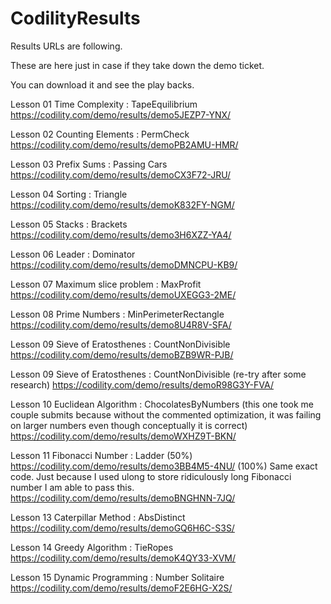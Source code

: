 CodilityResults
===============

Results URLs are following.

These are here just in case if they take down the demo ticket.

You can download it and see the play backs.

Lesson 01 Time Complexity : TapeEquilibrium
https://codility.com/demo/results/demo5JEZP7-YNX/

Lesson 02 Counting Elements : PermCheck
https://codility.com/demo/results/demoPB2AMU-HMR/

Lesson 03 Prefix Sums : Passing Cars 
https://codility.com/demo/results/demoCX3F72-JRU/

Lesson 04 Sorting : Triangle 
https://codility.com/demo/results/demoK832FY-NGM/

Lesson 05 Stacks : Brackets
https://codility.com/demo/results/demo3H6XZZ-YA4/

Lesson 06 Leader : Dominator
https://codility.com/demo/results/demoDMNCPU-KB9/

Lesson 07 Maximum slice problem : MaxProfit
https://codility.com/demo/results/demoUXEGG3-2ME/

Lesson 08 Prime Numbers : MinPerimeterRectangle
https://codility.com/demo/results/demo8U4R8V-SFA/

Lesson 09 Sieve of Eratosthenes : CountNonDivisible
https://codility.com/demo/results/demoBZB9WR-PJB/

Lesson 09 Sieve of Eratosthenes : CountNonDivisible (re-try after some research)
https://codility.com/demo/results/demoR98G3Y-FVA/

Lesson 10 Euclidean Algorithm : ChocolatesByNumbers (this one took me couple submits because without the commented optimization, it was failing on larger numbers even though conceptually it is correct)
https://codility.com/demo/results/demoWXHZ9T-BKN/

Lesson 11 Fibonacci Number : Ladder 
(50%)
https://codility.com/demo/results/demo3BB4M5-4NU/
(100%) Same exact code. Just because I used ulong to store ridiculously long Fibonacci number I am able to pass this.
https://codility.com/demo/results/demoBNGHNN-7JQ/ 

Lesson 13 Caterpillar Method : AbsDistinct
https://codility.com/demo/results/demoGQ6H6C-S3S/

Lesson 14 Greedy Algorithm : TieRopes
https://codility.com/demo/results/demoK4QY33-XVM/

Lesson 15 Dynamic Programming : Number Solitaire
https://codility.com/demo/results/demoF2E6HG-X2S/

